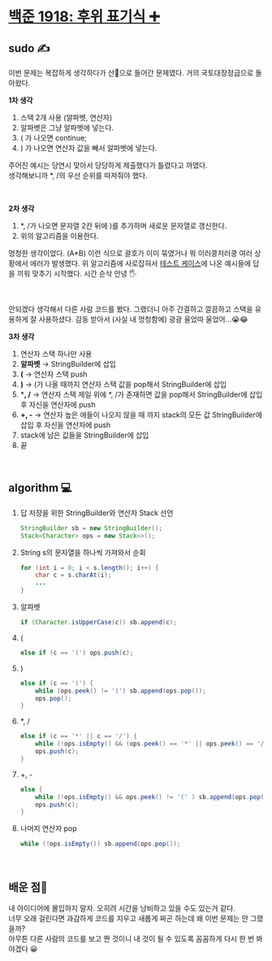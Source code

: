 # [백준 1918: 후위 표기식 ➕](https://www.acmicpc.net/problem/1918)

## sudo ✍  
이번 문제는 복잡하게 생각하다가 산🌄으로 들어간 문제였다.  거의 국토대장정급으로 돌아왔다.  

**1차 생각**  
1. 스택 2개 사용 (알파벳, 연산자)
2. 알파벳은 그냥 알파벳에 넣는다.
3. ( 가 나오면 continue;
4. ) 가 나오면 연산자 값을 빼서 알파벳에 넣는다.

주어진 예시는 당연시 맞아서 당당하게 제출했다가 틀렸다고 까였다.  
생각해보니까 *, /의 우선 순위를 따져줘야 했다.

<br/>  

**2차 생각**  
1. *, /가 나오면 문자열 2칸 뒤에 )를 추가하며 새로운 문자열로 갱신한다.
2. 위의 알고리즘을 이용한다.  

멍청한 생각이었다. (A*B) 이런 식으로 괄호가 이미 묶였거나 뭐 이러쿵저러쿵 여러 상황에서 에러가 발생했다. 위 알고리즘에 사로잡혀서 [테스트 케이스](https://www.acmicpc.net/board/view/54088)에 나온 예시들에 답을 끼워 맞추기 시작했다. 시간 순삭 안녕 🖐

<br/>

안되겠다 생각해서 다른 사람 코드를 봤다. 그랬더니 아주 간결하고 깔끔하고 스택을 유용하게 잘 사용하셨다. 감동 받아서 (사실 내 멍청함에) 광광 울었따 울었어...😭😂  

**3차 생각**
1. 연산자 스택 하나만 사용
2. **알파벳** → StringBuilder에 삽입
3. **(** → 연산자 스택 push
4. **)** → (가 나올 때까지 연산자 스택 값을 pop해서 StringBuilder에 삽입
5. ***, /** → 연산자 스택 제일 위에 *, /가 존재하면 값을 pop해서 StringBuilder에 삽입 후 자신을 연산자에 push
6. **+, -** →  연산자 높은 애들이 나오지 않을 때 까지 stack의 모든 값 StringBuilder에 삽입 후 자신을 연산자에 push
7. stack에 남은 값들을 StringBuilder에 삽입
8. 끝


<br/>

## algorithm 💻  
1. 답 저장을 위한 StringBuilder와 연산자 Stack 선언
    ```java
    StringBuilder sb = new StringBuilder();
    Stack<Character> ops = new Stack<>();
    ```

2. String s의 문자열을 하나씩 가져와서 순회
    ```java
    for (int i = 0; i < s.length(); i++) {
        char c = s.charAt(i);
        ...
    }
    ```

3. 알파벳
    ```java
    if (Character.isUpperCase(c)) sb.append(c);
    ```

4. (
    ```java
    else if (c == '(') ops.push(c);
    ```

5. )
    ```java
    else if (c == ')') {
        while (ops.peek() != '(') sb.append(ops.pop());
        ops.pop();
    }
    ```

6. *, /
    ```java
    else if (c == '*' || c == '/') {  
        while (!ops.isEmpty() && (ops.peek() == '*' || ops.peek() == '/')) sb.append(ops.pop());
        ops.push(c);
    }
    ```

7. +, -
    ```java
    else {                     
        while (!ops.isEmpty() && ops.peek() != '(' ) sb.append(ops.pop());
        ops.push(c);
    }
    ```

8. 나머지 연산자 pop
    ```java
    while (!ops.isEmpty()) sb.append(ops.pop());
    ```

<br/>

## 배운 점🌵
내 아이디어에 몰입하지 말자. 오히려 시간을 낭비하고 있을 수도 있는거 같다.  
너무 오래 걸린다면 과감하게 코드를 지우고 새롭게 짜곤 하는데 왜 이번 문제는 안 그랬을까?  
아무튼 다른 사람의 코드를 보고 짠 것이니 내 것이 될 수 있도록 꼼꼼하게 다시 한 번 봐야겠다 😀
